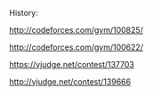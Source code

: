 History:

http://codeforces.com/gym/100825/

http://codeforces.com/gym/100622/

https://vjudge.net/contest/137703

http://vjudge.net/contest/139666
